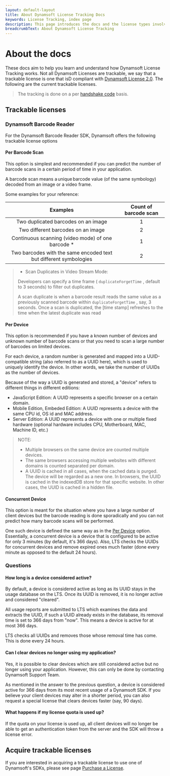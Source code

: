 ```yaml
---
layout: default-layout
title: About Dynamsoft License Tracking Docs
keywords: License Tracking, index page
description: This page introduces the docs and the license types involved
breadcrumbText: About Dynamsoft License Tracking
---
```


# About the docs

These docs aim to help you learn and understand how Dynamsoft License Tracking works. Not all Dynamsoft Licenses are trackable, we say that a trackable license is one that isD compliant with [Dynamsoft License 2.0]({{site.about}}terms.html#license-2.0). The following are the current trackable licenses.

> The tracking is done on a per [handshake code]({{site.about}}terms.html#handshake-code) basis.

## Trackable licenses

### Dynamsoft Barcode Reader

For the Dynamsoft Barcode Reader SDK, Dynamsoft offers the following trackable license options

#### Per Barcode Scan

This option is simplest and recommended if you can predict the number of barcode scans in a certain period of time in your application.

A barcode scan means a unique barcode value (of the same symbology) decoded from an image or a video frame.

Some examples for your reference:

| Examples	| Count of barcode scan |
|:-:|:-:|
| Two duplicated barcodes on an image | 1 |
| Two different barcodes on an image | 2 |
| Continuous scanning (video mode) of one barcode * | 1 |
| Two barcodes with the same encoded text but different symbologies | 2 |

> * Scan Duplicates in Video Stream Mode:
>  
> Developers can specify a time frame ( `duplicateForgetTime` , default to 3 seconds) to filter out duplicates.
>
> A scan duplicate is when a barcode result reads the same value as a previously scanned barcode within `duplicateForgetTime` , say, 3 seconds. Once a scan is duplicated, the [time stamp] refreshes to the time when the latest duplicate was read

#### Per Device

This option is recommended if you have a known number of devices and unknown number of barcode scans or that you need to scan a large number of barcodes on limited devices.

For each device, a random number is generated and mapped into a UUID-compatible string (also referred to as a UUID here), which is used to uniquely identify the device. In other words, we take the number of UUIDs as the number of devices.

Because of the way a UUID is generated and stored, a "device" refers to different things in different editions:

* JavaScript Edition: A UUID represents a specific browser on a certain domain.
* Mobile Edition, Embeded Edition: A UUID represents a device with the same CPU id, OS id and MAC address.
* Server Edition: A UUID represents a device with one or multiple fixed hardware (optional hardware includes CPU, Motherboard, MAC, Machine ID, etc.)

> NOTE:
>  
> * Multiple browsers on the same device are counted multiple devices.
> * The same browsers accessing multiple websites with different domains is counted separated per domain.
> * A UUID is cached in all cases, when the cached data is purged. The device will be regarded as a new one. In browsers, the UUID is cached in the indexedDB store for that specific website. In other cases, the UUID is cached in a hidden file.

#### Concurrent Device

This option is meant for the situation where you have a large number of client devices but the barcode reading is done sporadically and you can not predict how many barcode scans will be performed.

One such device is defined the same way as in the [Per Device](#per-device) option. Essentially, a concurrent device is a device that is configured to be active for only 3 minutes (by default, it's 366 days). Also, LTS checks the UUIDs for concurrent devices and remove expired ones much faster (done every minute as opposed to the default 24 hours).

### Questions

#### How long is a device considered active?

By default, a device is considered active as long as its UUID stays in the usage database on the LTS. Once its UUID is removed, it is no longer active and considered "cleared".

All usage reports are submitted to LTS which examines the data and extracts the UUID, if such a UUID already exists in the database, its removal time is set to 366 days from "now". This means a device is active for at most 366 days.

LTS checks all UUIDs and removes those whose removal time has come. This is done every 24 hours.

#### Can I clear devices no longer using my application?

Yes, it is possible to clear devices which are still considered active but no longer using your application. However, this can only be done by contacting Dynamsoft Support Team. 

As mentioned in the answer to the previous question, a device is considered active for 366 days from its most recent usage of a Dynamsoft SDK. If you believe your client devices may alter in a shorter period, you can also request a special license that clears devices faster (say, 90 days).

#### What happens if my license quota is used up?

If the quota on your license is used up, all client devices will no longer be able to get an authentication token from the server and the SDK will throw a license error.

## Acquire trackable licenses

If you are interested in acquiring a trackable license to use one of Dynamsoft's SDKs, please see page [Purchase a License]({{site.about}}purchase.html).